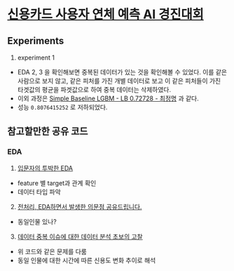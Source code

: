 # [신용카드 사용자 연체 예측 AI 경진대회](https://dacon.io/competitions/official/235713/overview/description)

## Experiments
1. experiment 1

- EDA 2, 3 을 확인해보면 중복된 데이터가 있는 것을 확인해볼 수 있었다. 이를 같은 사람으로 보지 않고, 같은 피처를 가진 개별 데이터로 보고 이 같은 피처들이 가진 타겟값의 평균을 파겟값으로 하여 중복 데이터는 삭제하였다.
- 이외 과정은 [Simple Baseline LGBM - LB 0.72728 - 최정명](https://dacon.io/competitions/official/235713/codeshare/2476?page=1&dtype=vote) 과 같다.
- 성능 `0.8076415252` 로 저하되었다.


## 참고할만한 공유 코드

### EDA
1. [입문자의 투박한 EDA](https://dacon.io/competitions/official/235713/codeshare/2494?page=1&dtype=vote)
  - feature 별 target과 관계 확인
  - 데이터 타입 파악
2. [전처리, EDA하면서 발생한 의문점 공유드립니다.](https://dacon.io/competitions/official/235713/codeshare/2509?page=1&dtype=view)
  - 동일인물 있나?
3. [데이터 중복 이슈에 대한 데이터 분석 초보의 고찰](https://dacon.io/competitions/official/235713/codeshare/2522?page=1&dtype=view)
  - 위 코드와 같은 문제를 다룸
  - 동일 인물에 대한 시간에 따른 신용도 변화 추이로 해석
  